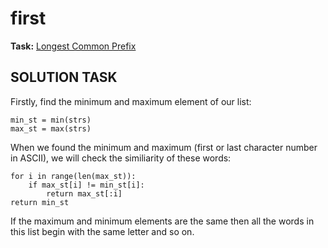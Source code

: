 # first
**Task:**
[Longest Common Prefix](https://leetcode.com/problems/longest-common-prefix/)

**SOLUTION TASK**
---
Firstly, find the minimum and maximum element of our list:
   
    min_st = min(strs)                                    
    max_st = max(strs)

When we found the minimum and maximum (first or last character number in ASCII),
we will check the similiarity of these words:


    for i in range(len(max_st)):
        if max_st[i] != min_st[i]:
            return max_st[:i]
    return min_st

If the maximum and minimum elements are the same then all the words in this list begin with the same letter and so on.
